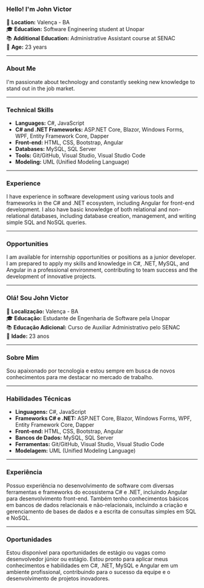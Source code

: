 ### Hello! I'm John Victor

📍 **Location:** Valença - BA  
🎓 **Education:** Software Engineering student at Unopar  
📚 **Additional Education:** Administrative Assistant course at SENAC  
💼 **Age:** 23 years  

---

### About Me

I'm passionate about technology and constantly seeking new knowledge to stand out in the job market.

---

### Technical Skills

- **Languages:** C#, JavaScript
- **C# and .NET Frameworks:** ASP.NET Core, Blazor, Windows Forms, WPF, Entity Framework Core, Dapper
- **Front-end:** HTML, CSS, Bootstrap, Angular
- **Databases:** MySQL, SQL Server
- **Tools:** Git/GitHub, Visual Studio, Visual Studio Code
- **Modeling:** UML (Unified Modeling Language)

---

### Experience

I have experience in software development using various tools and frameworks in the C# and .NET ecosystem, including Angular for front-end development. I also have basic knowledge of both relational and non-relational databases, including database creation, management, and writing simple SQL and NoSQL queries.

---

### Opportunities

I am available for internship opportunities or positions as a junior developer. I am prepared to apply my skills and knowledge in C#, .NET, MySQL, and Angular in a professional environment, contributing to team success and the development of innovative projects.
__________________________________________________________________________________________________________________________________________________________________________

### Olá! Sou John Victor

📍 **Localização:** Valença - BA  
🎓 **Educação:** Estudante de Engenharia de Software pela Unopar  
📚 **Educação Adicional:** Curso de Auxiliar Administrativo pelo SENAC  
💼 **Idade:** 23 anos  

---

### Sobre Mim

Sou apaixonado por tecnologia e estou sempre em busca de novos conhecimentos para me destacar no mercado de trabalho.

---

### Habilidades Técnicas

- **Linguagens:** C#, JavaScript
- **Frameworks C# e .NET:** ASP.NET Core, Blazor, Windows Forms, WPF, Entity Framework Core, Dapper
- **Front-end:** HTML, CSS, Bootstrap, Angular
- **Bancos de Dados:** MySQL, SQL Server
- **Ferramentas:** Git/GitHub, Visual Studio, Visual Studio Code
- **Modelagem:** UML (Unified Modeling Language)

---

### Experiência

Possuo experiência no desenvolvimento de software com diversas ferramentas e frameworks do ecossistema C# e .NET, incluindo Angular para desenvolvimento front-end. Também tenho conhecimentos básicos em bancos de dados relacionais e não-relacionais, incluindo a criação e gerenciamento de bases de dados e a escrita de consultas simples em SQL e NoSQL.

---

### Oportunidades

Estou disponível para oportunidades de estágio ou vagas como desenvolvedor júnior ou estágio. Estou pronto para aplicar meus conhecimentos e habilidades em C#, .NET, MySQL e Angular em um ambiente profissional, contribuindo para o sucesso da equipe e o desenvolvimento de projetos inovadores.



